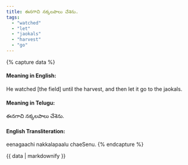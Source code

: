 ```yaml
---
title: ఈనగాచి నక్కలపాలు చేశెను.
tags:
  - "watched"
  - "let"
  - "jaokals"
  - "harvest"
  - "go"
---
```


{% capture data %}
#### Meaning in English:
He watched [the field] until the harvest, and then let it go to the jaokals.

#### Meaning in Telugu:
ఈనగాచి నక్కలపాలు చేశెను.

#### English Transliteration:
eenagaachi nakkalapaalu chaeSenu.
{% endcapture %}

<div class="notice">{{ data | markdownify }}</div>

